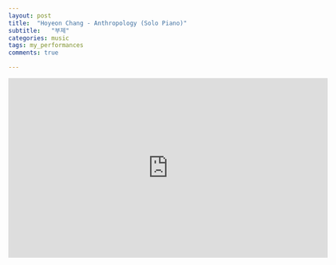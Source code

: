 ```yaml
---
layout: post
title:  "Hoyeon Chang - Anthropology (Solo Piano)"
subtitle:   "부제"
categories: music
tags: my_performances
comments: true

---
```


<iframe width="640" height="360" src="https://www.youtube.com/embed/6j9ta5XNZa0" title="Hoyeon Chang - Anthropology (Solo Piano)" frameborder="0" allow="accelerometer; autoplay; clipboard-write; encrypted-media; gyroscope; picture-in-picture; web-share" referrerpolicy="strict-origin-when-cross-origin" allowfullscreen></iframe>

<br />